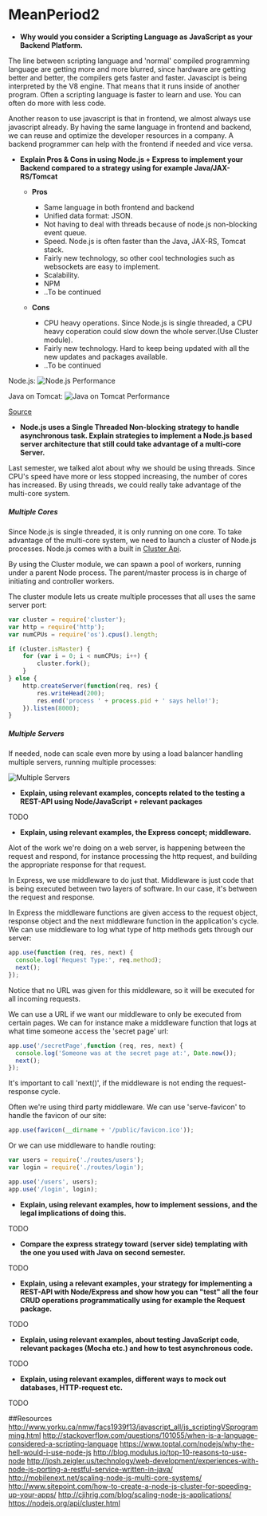 # MeanPeriod2


* __Why would you consider a Scripting Language as JavaScript as your Backend Platform.__

The line between scripting language and 'normal' compiled programming language are getting more and more blurred, since hardware are getting better and better, the compilers gets faster and faster.
Javascipt is being interpreted by the V8 engine. That means that it runs inside of another program. Often a scripting language is faster to learn and use. You can often do more with less code.

Another reason to use javascript is that in frontend, we almost always use javascript already. By having the same language in frontend and backend, we can reuse and optimize the developer resources in a company.
A backend programmer can help with the frontend if needed and vice versa.



* __Explain Pros & Cons in using Node.js + Express to implement your Backend compared to a strategy using for example Java/JAX-RS/Tomcat__

    * __Pros__
    
        * Same language in both frontend and backend
        * Unified data format: JSON.
        * Not having to deal with threads because of node.js non-blocking event queue.
        * Speed. Node.js is often faster than the Java, JAX-RS, Tomcat stack.
        * Fairly new technology, so other cool technologies such as websockets are easy to implement.
        * Scalability.
        * NPM
        * ..To be continued
        
    
    * __Cons__
    
        * CPU heavy operations. Since Node.js is single threaded, a CPU heavy coperation could slow down the whole server.(Use Cluster module).
        * Fairly new technology. Hard to keep being updated with all the new updates and packages available.
        * ..To be continued

Node.js:
![Node.js Performance](http://i.imgur.com/is7PVIg.png)


Java on Tomcat:
![Java on Tomcat Performance](http://i.imgur.com/Ya72Zmq.png)

[Source](http://josh.zeigler.us/technology/web-development/experiences-with-node-js-porting-a-restful-service-written-in-java/ "Source")






* __Node.js uses a Single Threaded Non-blocking strategy to handle asynchronous task. Explain strategies to implement a Node.js based server architecture that still could take advantage of a multi-core Server.__

Last semester, we talked alot about why we should be using threads. Since CPU's speed have more or less stopped increasing, the number of cores has increased. By using threads, we could really take advantage of the multi-core system.

##### Multiple Cores

Since Node.js is single threaded, it is only running on one core. 
To take advantage of the multi-core system, we need to launch a cluster of Node.js processes.
Node.js comes with a built in [Cluster Api](https://nodejs.org/api/cluster.html "Cluster Api").

By using the Cluster module, we can spawn a pool of workers, running under a parent Node process. 
The parent/master process is in charge of initiating and controller workers.


The cluster module lets us create multiple processes that all uses the same server port:

```javascript
var cluster = require('cluster');
var http = require('http');
var numCPUs = require('os').cpus().length;

if (cluster.isMaster) {
    for (var i = 0; i < numCPUs; i++) {
        cluster.fork();
    }
} else {
    http.createServer(function(req, res) {
        res.writeHead(200);
        res.end('process ' + process.pid + ' says hello!');
    }).listen(8000);
}
```

##### Multiple Servers

If needed, node can scale even more by using a load balancer handling multiple servers, running multiple processes:


![Multiple Servers](http://js2016.azurewebsites.net/node1/images/NodeJS-Architecture2.png)

 
 
 
 
* __Explain, using relevant examples, concepts related to the testing a REST-API using Node/JavaScript + relevant packages__

TODO


* __Explain, using relevant examples, the Express concept; middleware.__

Alot of the work we're doing on a web server, is happening between the request and respond, for instance processing the http request, and building the appropriate response for that request.

In Express, we use middleware to do just that.
Middleware is just code that is being executed between two layers of software. In our case, it's between the request and response.

In Express the middleware functions are given access to the request object, response object and the next middleware function in the application's cycle.
We can use middleware to log what type of http methods gets through our server:

```javascript
app.use(function (req, res, next) {
  console.log('Request Type:', req.method);
  next();
});
```
Notice that no URL was given for this middleware, so it will be executed for all incoming requests.

We can use a URL if we want our middleware to only be executed from certain pages.
We can for instance make a middleware function that logs at what time someone access the 'secret page' url:

```javascript
app.use('/secretPage',function (req, res, next) {
  console.log('Someone was at the secret page at:', Date.now());
  next();
});
```

It's important to call 'next()', if the middleware is not ending the request-response cycle.

Often we're using third party middleware.
We can use 'serve-favicon' to handle the favicon of our site:
```javascript
app.use(favicon(__dirname + '/public/favicon.ico'));
```

Or we can use middleware to handle routing:
```javascript
var users = require('./routes/users');
var login = require('./routes/login');

app.use('/users', users);
app.use('/login', login);
```



* __Explain, using relevant examples, how to implement sessions, and the legal implications of doing this.__

TODO

* __Compare the express strategy toward (server side) templating with the one you used with Java on second semester.__

TODO

* __Explain, using a relevant examples, your strategy for implementing a REST-API with Node/Express and show how you can "test" all the four CRUD operations programmatically using for example the Request package.__

TODO

* __Explain, using relevant examples, about testing JavaScript code, relevant packages (Mocha etc.) and how to test asynchronous code.__

TODO

* __Explain, using relevant examples, different ways to mock out databases, HTTP-request etc.__

TODO


##Resources
http://www.yorku.ca/nmw/facs1939f13/javascript_all/js_scriptingVSprogramming.html
http://stackoverflow.com/questions/101055/when-is-a-language-considered-a-scripting-language
https://www.toptal.com/nodejs/why-the-hell-would-i-use-node-js
http://blog.modulus.io/top-10-reasons-to-use-node
http://josh.zeigler.us/technology/web-development/experiences-with-node-js-porting-a-restful-service-written-in-java/
http://mobilenext.net/scaling-node-js-multi-core-systems/
http://www.sitepoint.com/how-to-create-a-node-js-cluster-for-speeding-up-your-apps/
http://cjihrig.com/blog/scaling-node-js-applications/
https://nodejs.org/api/cluster.html